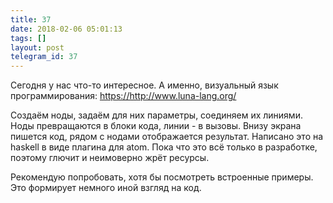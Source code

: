 ```yaml
---
title: 37
date: 2018-02-06 05:01:13
tags: []
layout: post
telegram_id: 37
---
```


Сегодня у нас что-то интересное. А именно, визуальный язык программирования:
<https://http://www.luna-lang.org/>

Создаём ноды, задаём для них параметры, соединяем их линиями. Ноды превращаются в блоки кода, линии - в вызовы. Внизу экрана пишется код, рядом с нодами отображается результат. Написано это на haskell в виде плагина для atom. Пока что это всё только в разработке, поэтому глючит и неимоверно жрёт ресурсы.

Рекомендую попробовать, хотя бы посмотреть встроенные примеры. Это формирует немного иной взгляд на код.
